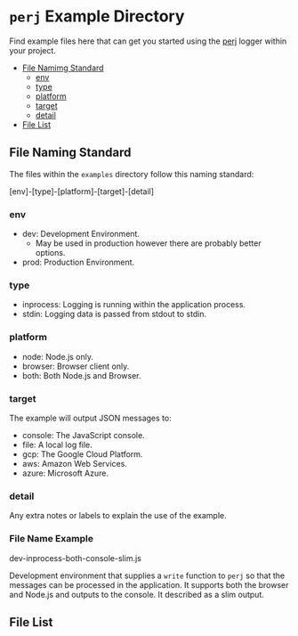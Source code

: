 # `perj` Example Directory

Find example files here that can get you started using the [perj](https://github.com/grantcarthew/node-perj) logger within your project.

* [File Namimg Standard](#file-naming-standard)
  * [env](#env)
  * [type](#type)
  * [platform](#platform)
  * [target](#target)
  * [detail](#detail)
* [File List](#file-list)

## File Naming Standard

The files within the `examples` directory follow this naming standard:

[env]-[type]-[platform]-[target]-[detail]

### env

* dev: Development Environment.
  * May be used in production however there are probably better options.
* prod: Production Environment.

### type

* inprocess: Logging is running within the application process.
* stdin: Logging data is passed from stdout to stdin.

### platform

* node: Node.js only.
* browser: Browser client only.
* both: Both Node.js and Browser.

### target

The example will output JSON messages to:

* console: The JavaScript console.
* file: A local log file.
* gcp: The Google Cloud Platform.
* aws: Amazon Web Services.
* azure: Microsoft Azure.

### detail

Any extra notes or labels to explain the use of the example.

### File Name Example

dev-inprocess-both-console-slim.js

Development environment that supplies a `write` function to `perj` so that the messages can be processed in the application. It supports both the browser and Node.js and outputs to the console. It described as a slim output.

## File List




